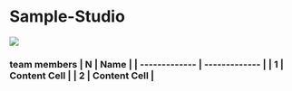 
# Sample-Studio
<IMG SRC="gif/Animation.gif">
<br>

<h3> team members</<h3>
| N             | Name          |
| ------------- | ------------- |
| 1             | Content Cell  |
| 2             | Content Cell  |








